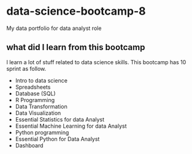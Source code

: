 # data-science-bootcamp-8
My data portfolio for data analyst role

## what did I learn from this bootcamp

I learn a lot of stuff related to data science skills. This bootcamp has 10 sprint as follow.

- Intro to data science
- Spreadsheets
- Database (SQL)
- R Programming
- Data Transformation
- Data Visualization
- Essential Statistics for data Analyst
- Essential Machine Learning for data Analyst
- Python programming
- Essential Python for Data Analyst
- Dashboard



